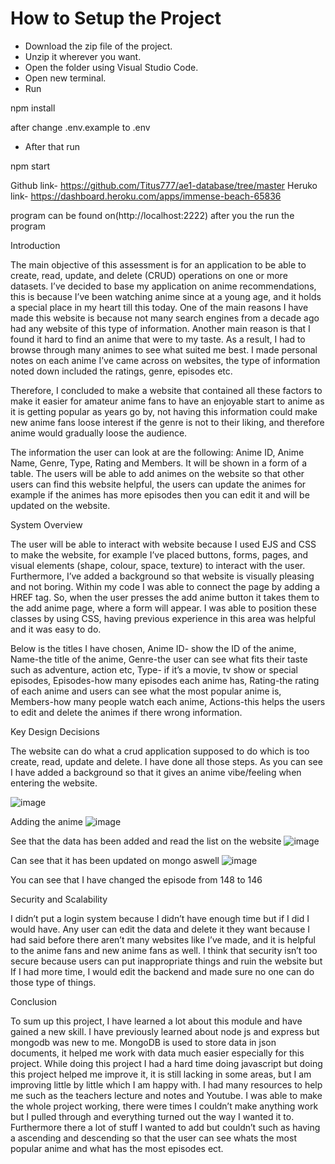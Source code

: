 # How to Setup the Project 
- Download the zip file of the project.
- Unzip it wherever you want.
- Open the folder using Visual Studio Code.
- Open new terminal.
- Run 

npm install

after change .env.example to .env 

- After that run 

npm start


Github link- https://github.com/Titus777/ae1-database/tree/master
Heruko link- https://dashboard.heroku.com/apps/immense-beach-65836

program can be found on(http://localhost:2222)
after you the run the program

Introduction

The main objective of this assessment is for an application to be able to create, read, update, and delete (CRUD) operations on one or more datasets. I’ve decided to base my application on anime recommendations, this is because I’ve been watching anime since at a young age, and it holds a special place in my heart till this today. One of the main reasons I have made this website is because not many search engines from a decade ago had any website of this type of information. Another main reason is that I found it hard to find an anime that were to my taste. As a result, I had to browse through many animes to see what suited me best. I made personal notes on each anime I’ve came across on websites, the type of information noted down included the ratings, genre, episodes etc.

 Therefore, I concluded to make a website that contained all these factors to make it easier for amateur anime fans to have an enjoyable start to anime as it is getting popular as years go by, not having this information could make new anime fans loose interest if the genre is not to their liking, and therefore anime would gradually loose the audience. 

The information the user can look at are the following: Anime ID, Anime Name, Genre, Type, Rating and Members. It will be shown in a form of a table. The users will be able to add animes on the website so that other users can find this website helpful, the users can update the animes for example if the animes has more episodes then you can edit it and will be updated on the website.


System Overview

The user will be able to interact with website because I used EJS and CSS to make the website, for example I’ve placed buttons, forms, pages, and visual elements (shape, colour, space, texture) to interact with the user. Furthermore, I’ve added a background so that website is visually pleasing and not boring. Within my code I was able to connect the page by adding a HREF tag. So, when the user presses the add anime button it takes them to the add anime page, where a form will appear. I was able to position these classes by using CSS, having previous experience in this area was helpful and it was easy to do. 

Below is the titles I have chosen,
Anime ID- show the ID of the anime,
Name-the title of the anime,
Genre-the user can see what fits their taste such as adventure, action etc,
Type- if it’s a movie, tv show or special episodes,
Episodes-how many episodes each anime has,
Rating-the rating of each anime and users can see what the most popular anime is,
Members-how many people watch each anime,
Actions-this helps the users to edit and delete the animes if there wrong information.


Key Design Decisions

The website can do what a crud application supposed to do which is too create, read, update and delete. I have done all those steps. 
As you can see I have added a background so that it gives an anime vibe/feeling when entering the website.




 ![image](https://user-images.githubusercontent.com/72074715/150546580-f4e917bb-6369-4f93-981f-4ffe0960a68f.png)

Adding the anime
 ![image](https://user-images.githubusercontent.com/72074715/150546606-d452ebd2-7049-45da-b7f2-77cd6c302abc.png)

See that the data has been added and read the list on the website
 ![image](https://user-images.githubusercontent.com/72074715/150546645-aa47b663-66b1-4ada-858d-f23e73832367.png)

Can see that it has been updated on mongo aswell
 ![image](https://user-images.githubusercontent.com/72074715/150546667-aaa28ead-7793-4d93-a611-8b7f02d84af3.png)

You can see that I have changed the episode from 148 to 146



Security and Scalability 

I didn’t put a login system because I didn’t have enough time but if I did I would have. Any user can edit the data and delete it they want because I had said before there aren’t many websites like I’ve made, and it is helpful to the anime fans and new anime fans as well. I think that security isn’t too secure because users can put inappropriate things and ruin the website but If I had more time, I would edit the backend and made sure no one can do those type of things.


Conclusion 

To sum up this project, I have learned a lot about this module and have gained a new skill. I have previously learned about node js and express but mongodb was new to me. MongoDB is used to store data in json documents, it helped me work with data much easier especially for this project. While doing this project I had a hard time doing javascript but doing this project helped me improve it, it is still lacking in some areas, but I am improving little by little which I am happy with. I had many resources to help me such as the teachers lecture and notes and Youtube. I was able to make the whole project working, there were times I couldn’t make anything work but I pulled through and everything turned out the way I wanted it to. Furthermore there a lot of stuff I wanted to add but couldn’t such as having a ascending and descending so that the user can see whats the most popular anime and what has the most episodes ect.


